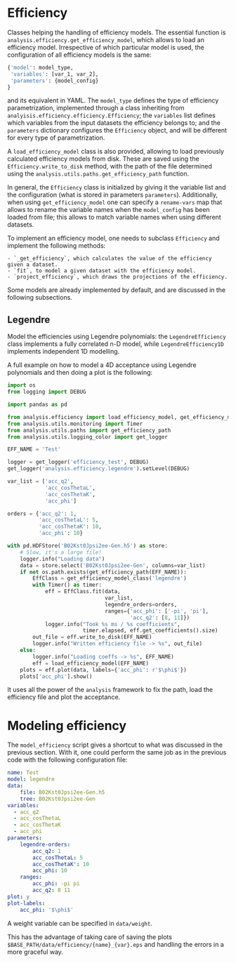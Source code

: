 Efficiency
==========

Classes helping the handling of efficiency models.
The essential function is `analysis.efficiency.get_efficiency_model`, which allows to load an efficiency model.
Irrespective of which particular model is used, the configuration of all efficiency models is the same:

```python
{'model': model_type,
 'variables': [var_1, var_2],
 'parameters': {model_config}
}
```

and its equivalent in YAML.
The `model_type` defines the type of efficiency parametrization, implemented through a class inheriting from `analyisis.efficiency.efficiency.Efficiency`;
the `variables` list defines which variables from the input datasets the efficiency belongs to;
and the `parameters` dictionary configures the `Efficiency` object, and will be different for every type of parametrization.

A `load_efficiency_model` class is also provided, allowing to load previously calculated efficiency models from disk.
These are saved using the `Efficiency.write_to_disk` method, with the path of the file determined using the `analysis.utils.paths.get_efficiency_path` function.

In general, the `Efficiency` class is initialized by giving it the variable list and the configuration (what is stored in parameters `parameters`).
Additionally, when using `get_efficiency_model` one can specify a `rename-vars` map that allows to rename the variable names when the `model_config` has been loaded from file;
this allows to match variable names when using different datasets.

To implement an efficiency model, one needs to subclass `Efficiency` and implement the following methods:

    - `_get_efficiency`, which calculates the value of the efficiency given a dataset.
    - `fit`, to model a given dataset with the efficiency model.
    - `project_efficiency`, which draws the projections of the efficiency.

Some models are already implemented by default, and are discussed in the following subsections.


Legendre
--------

Model the efficiencies using Legendre polynomials:
the `LegendreEfficiency` class implements a fully correlated n-D model, while `LegendreEfficiency1D` implements independent 1D modelling.

A full example on how to model a 4D acceptance using Legendre polynomials and then doing a plot is the following:

```python
import os
from logging import DEBUG

import pandas as pd

from analysis.efficiency import load_efficiency_model, get_efficiency_model_class
from analysis.utils.monitoring import Timer
from analysis.utils.paths import get_efficiency_path
from analysis.utils.logging_color import get_logger

EFF_NAME = 'Test'

logger = get_logger('efficiency_test', DEBUG)
get_logger('analysis.efficiency.legendre').setLevel(DEBUG)

var_list = ['acc_q2',
            'acc_cosThetaL',
            'acc_cosThetaK',
            'acc_phi']

orders = {'acc_q2': 1,
          'acc_cosThetaL': 5,
          'acc_cosThetaK': 10,
          'acc_phi': 10}

with pd.HDFStore('B02Kst0Jpsi2ee-Gen.h5') as store:
    # Slow, it's a large file!
    logger.info("Loading data")
    data = store.select('B02Kst0Jpsi2ee-Gen', columns=var_list)
    if not os.path.exists(get_efficiency_path(EFF_NAME)):
        EffClass = get_efficiency_model_class('legendre')
        with Timer() as timer:
            eff = EffClass.fit(data,
                               var_list,
                               legendre_orders=orders,
                               ranges={'acc_phi': ['-pi', 'pi'],
                                       'acc_q2': [8, 11]})
            logger.info("Took %s ms / %s coefficients",
                        timer.elapsed, eff.get_coefficients().size)
        out_file = eff.write_to_disk(EFF_NAME)
        logger.info("Written efficiency file -> %s", out_file)
    else:
        logger.info("Loading coeffs -> %s", EFF_NAME)
        eff = load_efficiency_model(EFF_NAME)
    plots = eff.plot(data, labels={'acc_phi': r'$\phi$'})
    plots['acc_phi'].show()

```

It uses all the power of the `analysis` framework to fix the path, load the efficiency file and plot the acceptance.


Modeling efficiency
===================

The `model_efficiency` script gives a shortcut to what was discussed in the previous section.
With it, one could perform the same job as in the previous code with the following configuration file:

```yaml
name: Test
model: legendre
data: 
    file: B02Kst0Jpsi2ee-Gen.h5
    tree: B02Kst0Jpsi2ee-Gen
variables:
  - acc_q2
  - acc_cosThetaL
  - acc_cosThetaK
  - acc_phi
parameters:
    legendre-orders:
        acc_q2: 1
        acc_cosThetaL: 5
        acc_cosThetaK': 10
        acc_phi: 10
    ranges:
        acc_phi: -pi pi
        acc_q2: 8 11
plot: y
plot-labels:
    acc_phi: '$\phi$'
```

A weight variable can be specified in `data/weight`.

This has the advantage of taking care of saving the plots `$BASE_PATH/data/efficiency/{name}_{var}.eps` and handling the errors in a more graceful way.

